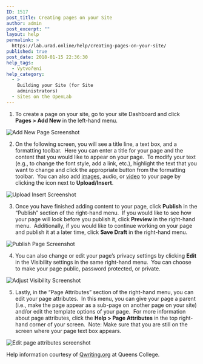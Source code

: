```yaml
---
ID: 1517
post_title: Creating pages on your Site
author: admin
post_excerpt: ""
layout: help
permalink: >
  https://lab.urad.online/help/creating-pages-on-your-site/
published: true
post_date: 2018-01-15 22:36:30
help_tags:
  - Vytvoření
help_category:
  - >
    Building your Site (for Site
    administrators)
  - Sites on the OpenLab
---
```

1. To create a page on your site, go to your site Dashboard and click <strong>Pages &gt; Add New</strong> in the left-hand menu.

<img class="alignnone wp-image-3193 size-full" src="https://openlab.citytech.cuny.edu/wp-content/uploads/2012/08/Creating_Pages1.png" alt="Add New Page Screenshot" />

2. On the following screen, you will see a title line, a text box, and a formatting toolbar.  Here you can enter a title for your page and the content that you would like to appear on your page.  To modify your text (e.g., to change the font style, add a link, etc.), highlight the text that you want to change and click the appropriate button from the formatting toolbar.  You can also add <a title="Adding images to your Site" href="https://lab.urad.online/help/adding-images-to-your-site/">images</a>, audio, or <a title="Adding video to your Site" href="https://lab.urad.online/help/adding-video-to-your-site/">video</a> to your page by clicking the icon next to <strong>Upload/Insert</strong>.

<img class="alignnone wp-image-3194 size-full" src="https://openlab.citytech.cuny.edu/wp-content/uploads/2012/08/Creating_Pages2.png" alt="Upload Insert Screenshot" />

3. Once you have finished adding content to your page, click <strong>Publish</strong> in the “Publish” section of the right-hand menu.  If you would like to see how your page will look before you publish it, click <strong>Preview</strong> in the right-hand menu.  Additionally, if you would like to continue working on your page and publish it at a later time, click <strong>Save Draft</strong> in the right-hand menu.

<img class="alignnone wp-image-3195 size-full" src="https://openlab.citytech.cuny.edu/wp-content/uploads/2012/08/Creating_Pages3.png" alt="Publish Page Screenshot" />

4. You can also change or edit your page’s privacy settings by clicking <strong>Edit</strong> in the Visibility settings in the same right-hand menu.  You can choose to make your page public, password protected, or private.

<img class="alignnone wp-image-3196 size-full" src="https://openlab.citytech.cuny.edu/wp-content/uploads/2012/08/Creating_Pages4.png" alt="Adjust Visibility Screenshot" />

5. Lastly, in the “Page Attributes” section of the right-hand menu, you can edit your page attributes.  In this menu, you can give your page a parent (i.e., make the page appear as a sub-page on another page on your site) and/or edit the template options of your page.  For more information about page attributes, click the <strong>Help &gt; Page Attributes</strong> in the top right-hand corner of your screen.  Note: Make sure that you are still on the screen where your page text box appears.

<img class="alignnone wp-image-3197 size-full" src="https://openlab.citytech.cuny.edu/wp-content/uploads/2012/08/Creating_Pages5.png" alt="Edit page attributes screenshot" />

Help information courtesy of <a href="http://help.qwriting.org" target="_blank" rel="noopener">Qwriting.org</a> at Queens College.